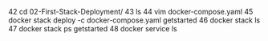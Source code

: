   42  cd 02-First-Stack-Deployment/
   43  ls
   44  vim docker-compose.yaml
   45  docker stack deploy -c docker-compose.yaml getstarted
   46  docker stack ls
   47  docker stack ps getstarted
   48  docker service ls

